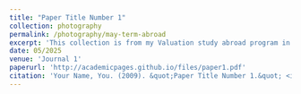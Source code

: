 ```yaml
---
title: "Paper Title Number 1"
collection: photography
permalink: /photography/may-term-abroad
excerpt: 'This collection is from my Valuation study abroad program in Seoul, South Korea during May 2025.'
date: 05/2025
venue: 'Journal 1'
paperurl: 'http://academicpages.github.io/files/paper1.pdf'
citation: 'Your Name, You. (2009). &quot;Paper Title Number 1.&quot; <i>Journal 1</i>. 1(1).'
---
```


